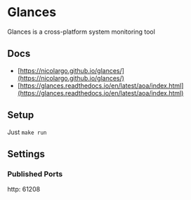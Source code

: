 # Glances

Glances is a cross-platform system monitoring tool

## Docs

- [https://nicolargo.github.io/glances/](https://nicolargo.github.io/glances/)
- [https://glances.readthedocs.io/en/latest/aoa/index.html](https://glances.readthedocs.io/en/latest/aoa/index.html)

## Setup

Just `make run`

## Settings

### Published Ports

http: 61208  
